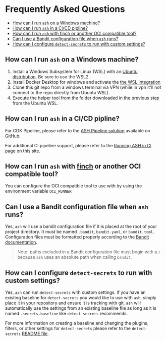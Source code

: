 # Frequently Asked Questions

<!-- TOC -->
- [How can I run `ash` on a Windows machine?](#how-can-i-run-ash-on-a-windows-machine)
- [How can I run `ash` in a CI/CD pipline?](#how-can-i-run-ash-in-a-cicd-pipline)
- [How can I run `ash` with finch or another OCI compatible tool?](#how-can-i-run-ash-with-finch-or-another-oci-compatible-tool)
- [Can I use a Bandit configuration file when `ash` runs?](#can-i-use-a-bandit-configuration-file-when-ash-runs)
- [How can I configure `detect-secrets` to run with custom settings?](#how-can-i-configure-detect-secrets-to-run-with-custom-settings)
<!-- /TOC -->

## How can I run `ash` on a Windows machine?

1. Install a Windows Subsystem for Linux (WSL) with an [Ubuntu distribution](https://docs.microsoft.com/en-us/windows/wsl/install). Be sure to use the WSL2.
2. Install Docker Desktop for windows and activate the [the WSL integration](https://docs.docker.com/desktop/windows/wsl/)
3. Clone this git repo from a windows terminal via VPN (while in vpn it'll not connect to the repo directly from Ubuntu WSL).
4. Execute the helper tool from the folder downloaded in the previous step from the Ubuntu WSL.

## How can I run `ash` in a CI/CD pipline?

For CDK Pipeline, please refer to the [ASH Pipeline solution](https://github.com/aws-samples/automated-security-helper-pipeline) available on GitHub.

For additional CI pipeline support, please refer to the [Running ASH in CI](./tutorials/running-ash-in-ci.md) page on this site.

## How can I run `ash` with [finch](https://aws.amazon.com/blogs/opensource/introducing-finch-an-open-source-client-for-container-development/) or another OCI compatible tool?

You can configure the OCI compatible tool to use with by using the environment variable `OCI_RUNNER`

## Can I use a Bandit configuration file when `ash` runs?

Yes, `ash` will use a bandit configuration file if it is placed at the root of your project directory. It must be named `.bandit`, `bandit.yaml`, or `bandit.toml`. Configuration files must be formatted properly according to the [Bandit documentation](https://bandit.readthedocs.io/en/latest/config.html).

> Note: paths excluded in a Bandit configuration file must begin with a `/` because `ash` uses an absolute path when calling `bandit`.

## How can I configure `detect-secrets` to run with custom settings?

Yes, `ash` can run `detect-secrets` with custom settings. If you have an existing baseline for `detect-secrets` you would like to use with `ash`, simply place it in your repository and ensure it is tracking with git. `ash` will automatically use the settings from an existing baseline file as long as it is named `.secrets.baseline` like `detect-secrets` recommends.

For more information on creating a baseline and changing the plugins, filters, or other settings for `detect-secrets` please refer to the `detect-secrets` [README file](https://github.com/Yelp/detect-secrets/tree/master).